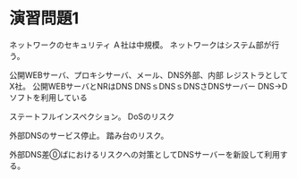 # 演習問題1
ネットワークのセキュリティ
Ａ社は中規模。
ネットワークはシステム部が行う。

公開WEBサーバ、プロキシサーバ、メール、DNS外部、内部
レジストラとしてX社。
公開WEBサーバとNRはDNS
DNSｓDNSｓDNSさDNSサーバー
DNS→Dソフトを利用している

ステートフルインスペクション。
DoSのリスク

外部DNSのサービス停止。
踏み台のリスク。

外部DNS差⓪ばにおけるリスクへの対策としてDNSサーバーを新設して利用する。


